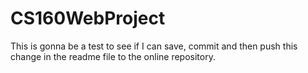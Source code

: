 # CS160WebProject
This is gonna be a test to see if I can save, commit and then push this change in the readme file to the online repository.
